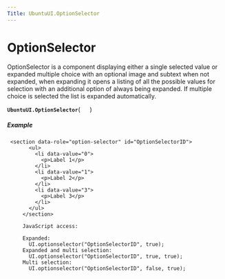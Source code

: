 ```yaml
---
Title: UbuntuUI.OptionSelector
---
```

        
OptionSelector
==============

OptionSelector is a component displaying either a single selected value or expanded multiple choice with an optional image and subtext when not expanded, when expanding it opens a listing of all the possible values for selection with an additional option of always being expanded. If multiple choice is selected the list is expanded automatically.

<span id="UbuntuUI.OptionSelector"></span>
**`UbuntuUI.OptionSelector`**( `  ` )
##### Example

``` code
 <section data-role="option-selector" id="OptionSelectorID">
       <ul>
         <li data-value="0">
           <p>Label 1</p>
         </li>
         <li data-value="1">
           <p>Label 2</p>
         </li>
         <li data-value="3">
           <p>Label 3</p>
         </li>
       </ul>
     </section>
    
     JavaScript access:
    
     Expanded:
       UI.optionselector("OptionSelectorID", true);
     Expanded and multi selection:
       UI.optionselector("OptionSelectorID", true, true);
     Multi selection:
       UI.optionselector("OptionSelectorID", false, true);
```

